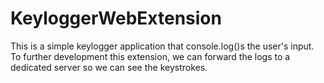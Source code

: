 # KeyloggerWebExtension

This is a simple keylogger application that console.log()s the user's input. To further development this extension, we can forward the logs to a dedicated server so we can see the keystrokes.
